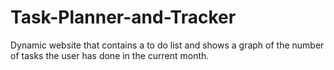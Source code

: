 # Task-Planner-and-Tracker
 Dynamic website that contains a to do list and shows a graph of the number of tasks the user has done in the current month.
